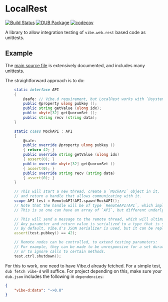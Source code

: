 # LocalRest

[![Build Status](https://travis-ci.com/geod24/localrest.svg?branch=v0.x.x)](https://travis-ci.com/geod24/localrest)
[![DUB Package](https://img.shields.io/dub/v/localrest.svg)](https://code.dlang.org/packages/localrest)
[![codecov](https://codecov.io/gh/Geod24/localrest/branch/v0.x.x/graph/badge.svg)](https://codecov.io/gh/Geod24/localrest)

A library to allow integration testing of `vibe.web.rest` based code as unittests.

## Example

The [main source file](source/geod24/LocalRest.d) is extensively documented, and includes many unittests.

The straightforward approach is to do:
```D
    static interface API
    {
        @safe: // Vibe.d requirement, but LocalRest works with `@system`
        public @property ulong pubkey ();
        public string getValue (ulong idx);
        public ubyte[32] getQuorumSet ();
        public string recv (string data);
    }

    static class MockAPI : API
    {
        @safe:
        public override @property ulong pubkey ()
        { return 42; }
        public override string getValue (ulong idx)
        { assert(0); }
        public override ubyte[32] getQuorumSet ()
        { assert(0); }
        public override string recv (string data)
        { assert(0); }
    }

    // This will start a new thread, create a `MockAPI` object in it,
    // and return a handle that allows communicating with it.
    scope API test = RemoteAPI!API.spawn!MockAPI();
    // Note that the handle will be of type `RemoteAPI!API`, which implements `API`
    // This is so one can have an array of `API`, but different underlying implementations.

    // This will send a message to the remote thread, which will ultimately call `MockAPI.pubkey`
    // Any parameter and return value is serialized to a type that is safe to pass accross thread.
    // By default, Vibe.d's JSON serializer is used, but it can be replaced (see `geod24.Serialization`).
    assert(test.pubkey() == 42);

    // Remote nodes can be controlled, to extend testing parameters:
    // For example, they can be made to be unresponsive for a set duration,
    // or to ignore calls to certain methods.
    test.ctrl.shutdown();
```

For this to work, one need to have Vibe.d already fetched. For a simple test, `dub fetch vibe-d` will suffice.
For project depending on this, make sure your `dub.json` includes the following in `dependencies`:
```json
{
    "vibe-d:data": "~>0.8"
}
```
